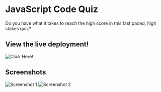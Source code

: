 # JavaScript Code Quiz
Do you have what it takes to reach the high score in this fast paced, high stakes quiz?
## View the live deployment!
![Click Here!](https://jacksontallent.github.io/JavaScript-Code-Quiz/)
## Screenshots
![Screenshot 1](https://i.imgur.com/WVbRnLw.png)
![Screenshot 2](https://i.imgur.com/nHoTlC1.png)
